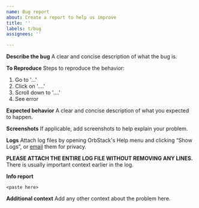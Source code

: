 ```yaml
---
name: Bug report
about: Create a report to help us improve
title: ''
labels: t/bug
assignees: ''

---
```


<!-- PLEASE UPDATE to the latest version of OrbStack BEFORE reporting -->

**Describe the bug**
A clear and concise description of what the bug is.

**To Reproduce**
Steps to reproduce the behavior:
1. Go to '...'
2. Click on '....'
3. Scroll down to '....'
4. See error

**Expected behavior**
A clear and concise description of what you expected to happen.

**Screenshots**
If applicable, add screenshots to help explain your problem.

**Logs**
Attach log files by opening OrbStack's Help menu and clicking “Show Logs”, or [email](https://orbstack.dev/email/logs) them for privacy.

**PLEASE ATTACH THE ENTIRE LOG FILE WITHOUT REMOVING ANY LINES.** There is usually important context earlier in the log.

**Info report**
<!-- Run the "orb report" command in a terminal, then copy and paste the output below. -->
```
<paste here>
```

**Additional context**
Add any other context about the problem here.

